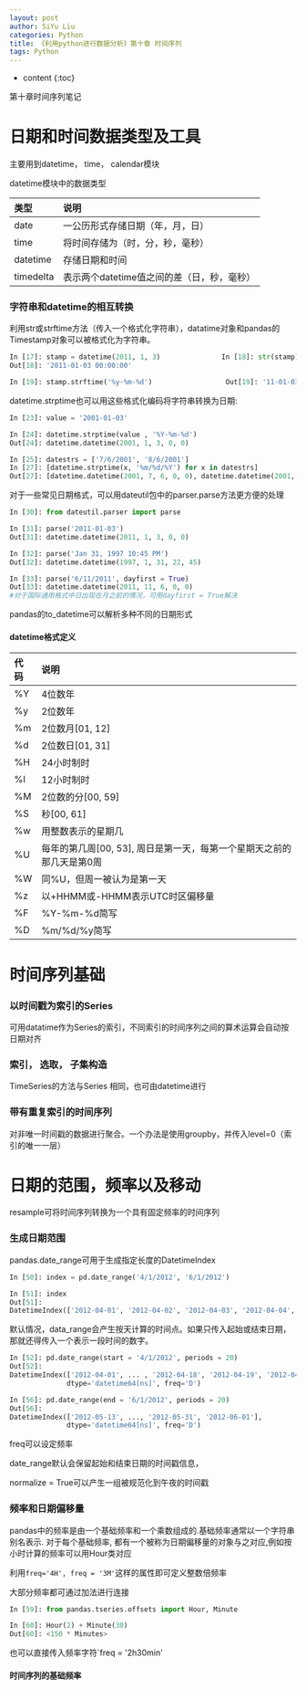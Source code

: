 ```yaml
---
layout: post
author: SiYu Liu
categories: Python
title: 《利用python进行数据分析》第十章 时间序列
tags: Python
---
```


* content
{:toc}

第十章时间序列笔记





# 日期和时间数据类型及工具

主要用到datetime， time， calendar模块

datetime模块中的数据类型

|类型|说明|
|:--|:--|
|date|一公历形式存储日期（年，月，日）|
|time|将时间存储为（时，分，秒，毫秒）|
|datetime|存储日期和时间|
|timedelta|表示两个datetime值之间的差（日，秒，毫秒）|

### 字符串和datetime的相互转换

利用str或strftime方法（传入一个格式化字符串），datatime对象和pandas的Timestamp对象可以被格式化为字符串。

```python
In [17]: stamp = datetime(2011, 1, 3)               In [18]: str(stamp) 
Out[18]: '2011-01-03 00:00:00' 

In [19]: stamp.strftime('%y-%m-%d')                  Out[19]: '11-01-03'
```

datetime.strptime也可以用这些格式化编码将字符串转换为日期:

```python
In [23]: value = '2001-01-03'

In [24]: datetime.strptime(value , '%Y-%m-%d')
Out[24]: datetime.datetime(2001, 1, 3, 0, 0)

In [25]: datestrs = ['7/6/2001', '8/6/2001']
In [27]: [datetime.strptime(x, '%m/%d/%Y') for x in datestrs]
Out[27]: [datetime.datetime(2001, 7, 6, 0, 0), datetime.datetime(2001, 8, 6, 0, 0)]
```
对于一些常见日期格式，可以用dateutil包中的parser.parse方法更方便的处理

```python
In [30]: from dateutil.parser import parse

In [31]: parse('2011-01-03')
Out[31]: datetime.datetime(2011, 1, 3, 0, 0)

In [32]: parse('Jan 31, 1997 10:45 PM')
Out[32]: datetime.datetime(1997, 1, 31, 22, 45)

In [33]: parse('6/11/2011', dayfirst = True)
Out[33]: datetime.datetime(2011, 11, 6, 0, 0)
#对于国际通用格式中日出现在月之前的情况，可用dayfirst = True解决
```

pandas的to_datetime可以解析多种不同的日期形式

#### datetime格式定义

|代码|说明|
|:--|:--|
|%Y|4位数年|
|%y|2位数年|
|%m|2位数月[01, 12]|
|%d|2位数日[01, 31]|
|%H|24小时制时|
|%l|12小时制时|
|%M|2位数的分[00, 59]|
|%S|秒[00, 61]|
|%w|用整数表示的星期几|
|%U|每年的第几周[00, 53], 周日是第一天，每第一个星期天之前的那几天是第0周|
|%W|同%U，但周一被认为是第一天|
|%z|以+HHMM或-HHMM表示UTC时区偏移量|
|%F|%Y-%m-%d简写|
|%D|%m/%d/%y简写|

# 时间序列基础

### 以时间戳为索引的Series

可用datatime作为Series的索引，不同索引的时间序列之间的算术运算会自动按日期对齐

### 索引， 选取， 子集构造

TimeSeries的方法与Series 相同，也可由datetime进行

### 带有重复索引的时间序列

对非唯一时间戳的数据进行聚合。一个办法是使用groupby，并传入level=0（索引的唯一一层）

# 日期的范围，频率以及移动

resample可将时间序列转换为一个具有固定频率的时间序列

### 生成日期范围

pandas.date_range可用于生成指定长度的DatetimeIndex

```python
In [50]: index = pd.date_range('4/1/2012', '6/1/2012')

In [51]: index
Out[51]:
DatetimeIndex(['2012-04-01', '2012-04-02', '2012-04-03', '2012-04-04', ... ,'2012-06-01'],dtype='datetime64[ns]', freq='D')
```

默认情况，data_range会产生按天计算的时间点。如果只传入起始或结束日期，那就还得传入一个表示一段时间的数字。

```python
In [52]: pd.date_range(start = '4/1/2012', periods = 20)
Out[52]:
DatetimeIndex(['2012-04-01', ... , '2012-04-18', '2012-04-19', '2012-04-20'],
              dtype='datetime64[ns]', freq='D')

In [56]: pd.date_range(end = '6/1/2012', periods = 20)
Out[56]:
DatetimeIndex(['2012-05-13', ..., '2012-05-31', '2012-06-01'],
              dtype='datetime64[ns]', freq='D')
```

freq可以设定频率

date_range默认会保留起始和结束日期的时间戳信息，

normalize = True可以产生一组被规范化到午夜的时间戳

### 频率和日期偏移量

pandas中的频率是由一个基础频率和一个乘数组成的.基础频率通常以一个字符串别名表示. 对于每个基础频率, 都有一个被称为日期偏移量的对象与之对应,例如按小时计算的频率可以用Hour类对应

利用`freq='4H', freq = '3M'`这样的属性即可定义整数倍频率

大部分频率都可通过加法进行连接

```python
In [59]: from pandas.tseries.offsets import Hour, Minute

In [60]: Hour(2) + Minute(30)
Out[60]: <150 * Minutes>
```
也可以直接传入频率字符`freq = '2h30min'

#### 时间序列的基础频率